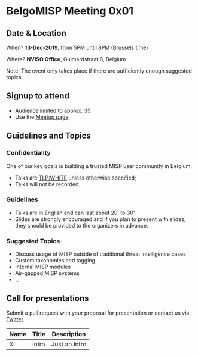 # BelgoMISP Meeting 0x01

## Date & Location

When? **13-Dec-2019**, from 5PM until 8PM (Brussels time)

Where? **NVISO Office**, Guimardstraat 8, Belgium

Note: The event only takes place if there are sufficiently enough suggested topics.

## Signup to attend

* Audience limited to approx. 35
* Use the [Meetup page](https://www.meetup.com/BelgoMISP/events/266284763/)

## Guidelines and Topics

### Confidentiality

One of our key goals is building a trusted MISP user community in Belgium.

* Talks are [TLP:WHITE](https://www.first.org/tlp/) unless otherwise specified;
* Talks will not be recorded. 

### Guidelines

* Talks are in English and can last about 20' to 30'
* Slides are strongly encouraged and if you plan to present with slides, they should be provided to the organizers in advance.

### Suggested Topics

* Discuss usage of MISP outside of traditional threat intelligence cases
* Custom taxonomies and tagging
* Internal MISP modules
* Air-gapped MISP systems
* ...

## Call for presentations

Submit a pull request with your proposal for presentation or contact us via [Twitter](https://twitter.com/belgomisp).

| Name | Title | Description   |
|------|-------|---------------|
| X    | Intro | Just an Intro |